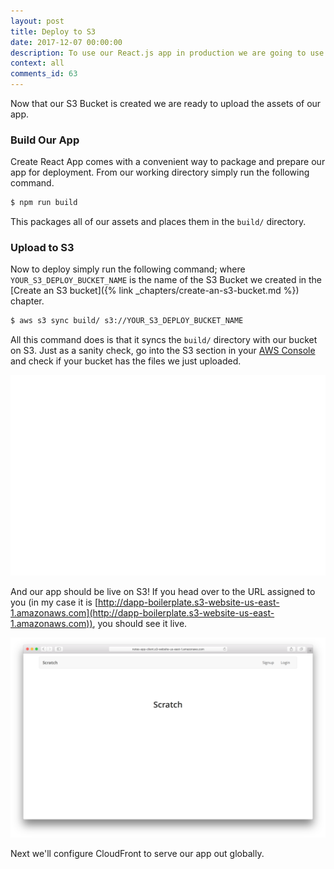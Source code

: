 ```yaml
---
layout: post
title: Deploy to S3
date: 2017-12-07 00:00:00
description: To use our React.js app in production we are going to use Create React App’s build command to create a production build of our app. And to upload our React.js app to an S3 Bucket on AWS, we are going to use the AWS CLI s3 sync command. 
context: all
comments_id: 63
---
```


Now that our S3 Bucket is created we are ready to upload the assets of our app.

### Build Our App

Create React App comes with a convenient way to package and prepare our app for deployment. From our working directory simply run the following command.

``` bash
$ npm run build
```

This packages all of our assets and places them in the `build/` directory.

### Upload to S3

Now to deploy simply run the following command; where `YOUR_S3_DEPLOY_BUCKET_NAME` is the name of the S3 Bucket we created in the [Create an S3 bucket]({% link _chapters/create-an-s3-bucket.md %}) chapter.

``` bash
$ aws s3 sync build/ s3://YOUR_S3_DEPLOY_BUCKET_NAME
```

All this command does is that it syncs the `build/` directory with our bucket on S3. Just as a sanity check, go into the S3 section in your [AWS Console](https://console.aws.amazon.com/console/home) and check if your bucket has the files we just uploaded.

![Uploaded to S3 screenshot](/assets/s3/uploaded-to-s3.png)

And our app should be live on S3! If you head over to the URL assigned to you (in my case it is [http://dapp-boilerplate.s3-website-us-east-1.amazonaws.com](http://dapp-boilerplate.s3-website-us-east-1.amazonaws.com)), you should see it live.

![App live on S3 screenshot](/assets/s3/app-live-on-s3.png)

Next we'll configure CloudFront to serve our app out globally.
